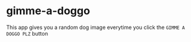 # gimme-a-doggo
This app gives you a random dog image everytime you click the `GIMME A DOGGO PLZ` button
